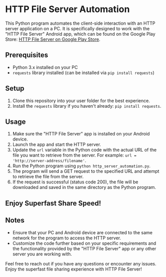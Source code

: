 # HTTP File Server Automation

This Python program automates the client-side interaction with an HTTP server application on a PC. It is specifically designed to work with the "HTTP File Server" Android app, which can be found on the Google Play Store: [HTTP File Server on Google Play Store](https://play.google.com/store/apps/details?id=slowscript.httpfileserver).

## Prerequisites

- Python 3.x installed on your PC
- `requests` library installed (can be installed via `pip install requests`)

## Setup

1. Clone this repository into your user folder for the best experience.
2. Install the `requests` library if you haven't already: `pip install requests`.

## Usage

1. Make sure the "HTTP File Server" app is installed on your Android device.
2. Launch the app and start the HTTP server.
3. Update the `url` variable in the Python code with the actual URL of the file you want to retrieve from the server. For example: `url = 'http://server-address/filename'`.
4. Run the Python program using `python http_server_automation.py`.
5. The program will send a GET request to the specified URL and attempt to retrieve the file from the server.
6. If the request is successful (status code 200), the file will be downloaded and saved in the same directory as the Python program.

## Enjoy Superfast Share Speed!

## Notes

- Ensure that your PC and Android device are connected to the same network for the program to access the HTTP server.
- Customize the code further based on your specific requirements and the functionality provided by the "HTTP File Server" app or any other server you are working with.

Feel free to reach out if you have any questions or encounter any issues. Enjoy the superfast file sharing experience with HTTP File Server!

